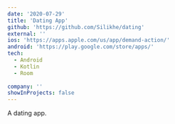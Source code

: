 ```yaml
---
date: '2020-07-29'
title: 'Dating App'
github: 'https://github.com/Silikhe/dating'
external: ''
ios: 'https://apps.apple.com/us/app/demand-action/'
android: 'https://play.google.com/store/apps/'
tech:
  - Android
  - Kotlin
  - Room
  
company: ''
showInProjects: false
---
```


A dating app.
